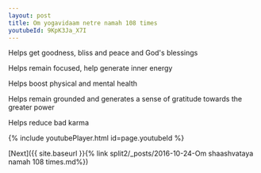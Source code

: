 ```yaml
---
layout: post
title: Om yogavidaam netre namah 108 times
youtubeId: 9KpK3Ja_X7I
---
```

 
 
Helps get goodness, bliss and peace and God's blessings
 
Helps remain focused, help generate inner energy 
 
Helps boost physical and mental health 
 
Helps remain grounded and generates a sense of gratitude towards the greater power 
 
Helps reduce bad karma
 
 
 
 


{% include youtubePlayer.html id=page.youtubeId %}
 
[Next]({{ site.baseurl }}{% link  split2/_posts/2016-10-24-Om shaashvataya namah 108 times.md%})
 
